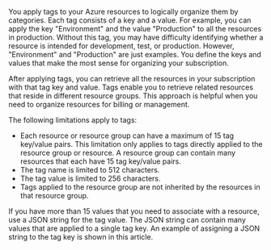 You apply tags to your Azure resources to logically organize them by categories. Each tag consists of a key and a value. For example, you can apply the key "Environment" and the value "Production" to all the resources in production. Without this tag, you may have difficulty identifying whether a resource is intended for development, test, or production. However, "Environment" and "Production" are just examples. You define the keys and values that make the most sense for organizing your subscription.

After applying tags, you can retrieve all the resources in your subscription with that tag key and value. Tags enable you to retrieve related resources that reside in different resource groups. This approach is helpful when you need to organize resources for billing or management.

The following limitations apply to tags:

* Each resource or resource group can have a maximum of 15 tag key/value pairs. This limitation only applies to tags directly applied to the resource group or resource. A resource group can contain many resources that each have 15 tag key/value pairs. 
* The tag name is limited to 512 characters.
* The tag value is limited to 256 characters. 
* Tags applied to the resource group are not inherited by the resources in that resource group.

If you have more than 15 values that you need to associate with a resource, use a JSON string for the tag value. The JSON string can contain many values that are applied to a single tag key. An example of assigning a JSON string to the tag key is shown in this article.